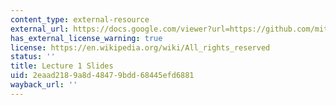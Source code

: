 ```yaml
---
content_type: external-resource
external_url: https://docs.google.com/viewer?url=https://github.com/mitmath/6S083/raw/master/lectures/01.%20Introduction%20to%20Julia.pdf
has_external_license_warning: true
license: https://en.wikipedia.org/wiki/All_rights_reserved
status: ''
title: Lecture 1 Slides
uid: 2eaad218-9a8d-4847-9bdd-68445efd6881
wayback_url: ''
---
```

